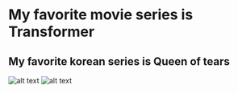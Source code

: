 # My favorite movie series is **Transformer**
## My favorite korean series is **Queen of tears**

![alt text](https://encrypted-tbn0.gstatic.com/images?q=tbn:ANd9GcSwv-6WQ1ih9jmbQA81loX25Mu78r8-EUcbWA&s)
![alt text](https://images.gmanews.tv/webpics/2024/04/Untitled_design_(16)_2024_04_09_14_44_00.jpg)

